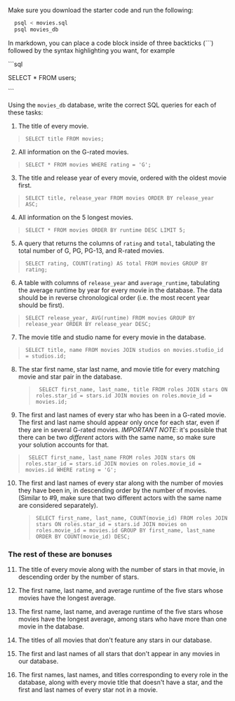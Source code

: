 Make sure you download the starter code and run the following:

```sh
  psql < movies.sql
  psql movies_db
```

In markdown, you can place a code block inside of three backticks (```) followed by the syntax highlighting you want, for example

\```sql

SELECT \* FROM users;

\```

Using the `movies_db` database, write the correct SQL queries for each of these tasks:

1.  The title of every movie.
> ```SELECT title FROM movies; ```

2.  All information on the G-rated movies.
> ```SELECT * FROM movies WHERE rating = 'G';```

3.  The title and release year of every movie, ordered with the
    oldest movie first.
> ```SELECT title, release_year FROM movies ORDER BY release_year ASC;```

4.  All information on the 5 longest movies.
> ```SELECT * FROM movies ORDER BY runtime DESC LIMIT 5;```

5.  A query that returns the columns of `rating` and `total`, tabulating the
    total number of G, PG, PG-13, and R-rated movies.
> ```SELECT rating, COUNT(rating) AS total FROM movies GROUP BY rating;```

6.  A table with columns of `release_year` and `average_runtime`,
    tabulating the average runtime by year for every movie in the database. The data should be in reverse chronological order (i.e. the most recent year should be first).
> ```SELECT release_year, AVG(runtime) FROM movies GROUP BY release_year ORDER BY release_year DESC;```
7.  The movie title and studio name for every movie in the
    database.
> ```SELECT title, name FROM movies JOIN studios on movies.studio_id = studios.id;```

8.  The star first name, star last name, and movie title for every
    matching movie and star pair in the database.
    > ``` SELECT first_name, last_name, title FROM roles JOIN stars ON roles.star_id = stars.id JOIN movies on roles.movie_id = movies.id;```

9.  The first and last names of every star who has been in a G-rated movie. The first and last name should appear only once for each star, even if they are in several G-rated movies. *IMPORTANT NOTE*: it's possible that there can be two *different* actors with the same name, so make sure your solution accounts for that.
> ``` SELECT first_name, last_name FROM roles JOIN stars ON roles.star_id = stars.id JOIN movies on roles.movie_id = movies.id WHERE rating = 'G';```
10. The first and last names of every star along with the number
    of movies they have been in, in descending order by the number of movies. (Similar to #9, make sure
    that two different actors with the same name are considered separately).
    > ```SELECT first_name, last_name, COUNT(movie_id) FROM roles JOIN stars ON roles.star_id = stars.id JOIN movies on roles.movie_id = movies.id GROUP BY first_name, last_name ORDER BY COUNT(movie_id) DESC;```

### The rest of these are bonuses

11. The title of every movie along with the number of stars in
    that movie, in descending order by the number of stars.

12. The first name, last name, and average runtime of the five
    stars whose movies have the longest average.

13. The first name, last name, and average runtime of the five
    stars whose movies have the longest average, among stars who have more than one movie in the database.

14. The titles of all movies that don't feature any stars in our
    database.

15. The first and last names of all stars that don't appear in any movies in our database.

16. The first names, last names, and titles corresponding to every
    role in the database, along with every movie title that doesn't have a star, and the first and last names of every star not in a movie.
